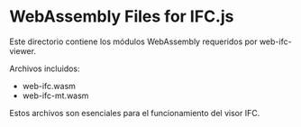 
# WebAssembly Files for IFC.js

Este directorio contiene los módulos WebAssembly requeridos por web-ifc-viewer.

Archivos incluidos:
- web-ifc.wasm
- web-ifc-mt.wasm

Estos archivos son esenciales para el funcionamiento del visor IFC.
